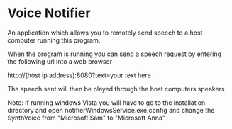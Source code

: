 Voice Notifier
==============

An application which allows you to remotely send speech to a host computer running this program.

When the program is running you can send a speech request by entering the following url into a web browser

http://(host ip address):8080?text=your text here

The speech sent will then be played through the host computers speakers

Note: If running windows Vista you will have to go to the installation directory and open notifierWindowsService.exe.config and change the SynthVoice from "Microsoft Sam" to "Microsoft Anna"